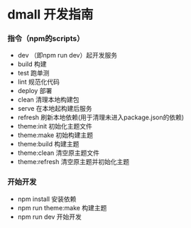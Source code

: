 # dmall 开发指南

### 指令（npm的scripts）
* dev （即npm run dev）起开发服务
* build 构建
* test 跑单测
* lint 规范化代码
* deploy 部署
* clean 清理本地构建包
* serve 在本地起构建后服务
* refresh 刷新本地依赖(用于清理未进入package.json的依赖)
* theme:init 初始化主题文件
* theme:make 初始构建主题
* theme:build 构建主题
* theme:clean 清空原主题文件
* theme:refresh 清空原主题并初始化主题

### 开始开发

* npm install 安装依赖
* npm run theme:make 构建主题
* npm run dev 开始开发